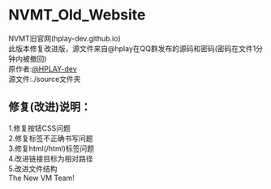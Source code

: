 # NVMT_Old_Website
NVMT旧官网(hplay-dev.github.io)<br>
此版本修复改进版，源文件来自@hplay在QQ群发布的源码和密码(密码在文件1分钟内被撤回)<br>
原作者:[@HPLAY-dev](https://github.com/HPLAY-dev/)<br>
源文件:./source文件夹<br>

## 修复(改进)说明：
1.修复按钮CSS问题<br>
2.修复标签不正确书写问题<br>
3.修复html(/html)标签问题<br>
4.改进链接目标为相对路径<br>
5.改进文件结构<br>
The New VM Team!
